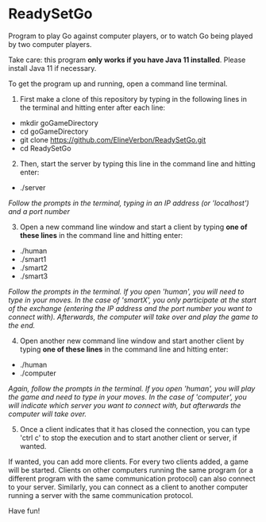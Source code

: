# ReadySetGo
Program to play Go against computer players, or to watch Go being played by two computer players.

Take care: this program  __only works if you have Java 11 installed__. Please install Java 11 if necessary.

To get the program up and running, open a command line terminal.
1. First make a clone of this repository by typing in the following lines in the terminal and hitting enter after each line:
 * mkdir goGameDirectory
 * cd goGameDirectory
 * git clone https://github.com/ElineVerbon/ReadySetGo.git
 * cd ReadySetGo
2. Then, start the server by typing this line in the command line and hitting enter:
 * ./server

_Follow the prompts in the terminal, typing in an IP address (or 'localhost') and a port number_

3. Open a new command line window and start a client by typing  __one of these lines__  in the command line and hitting enter:
 * ./human
 * ./smart1
 * ./smart2
 * ./smart3

_Follow the prompts in the terminal. If you open 'human', you will need to type in your moves. In the case of 'smartX', you only participate at the start of the exchange (entering the IP address and the port number you want to connect with). Afterwards, the computer will take over and play the game to the end._

4. Open another new command line window and start another client by typing  __one of these lines__  in the command line and hitting enter:
 * ./human
 * ./computer

_Again, follow the prompts in the terminal. If you open 'human', you will play the game and need to type in your moves. In the case of 'computer', you will indicate which server you want to connect with, but afterwards the computer will take over._

5. Once a client indicates that it has closed the connection, you can type 'ctrl c' to stop the execution and to start another client or server, if wanted.

If wanted, you can add more clients. For every two clients added, a game will be started. Clients on other computers running the same program (or a different program with the same communication protocol) can also connect to your server. Similarly, you can connect as a client to another computer running a server with the same communication protocol. 

Have fun!
